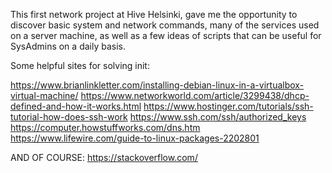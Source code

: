 This first network project at Hive Helsinki, gave me the opportunity to discover basic system and network commands, many of the services used on a server machine, as well as a few ideas of scripts that can be useful for SysAdmins on a daily basis.



Some helpful sites for solving init:

https://www.brianlinkletter.com/installing-debian-linux-in-a-virtualbox-virtual-machine/
https://www.networkworld.com/article/3299438/dhcp-defined-and-how-it-works.html
https://www.hostinger.com/tutorials/ssh-tutorial-how-does-ssh-work
https://www.ssh.com/ssh/authorized_keys
https://computer.howstuffworks.com/dns.htm
https://www.lifewire.com/guide-to-linux-packages-2202801

AND OF COURSE: 
https://stackoverflow.com/





